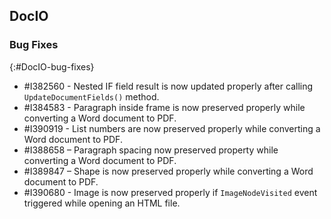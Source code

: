 ## DocIO

### Bug Fixes
{:#DocIO-bug-fixes}

* \#I382560 - Nested IF field result is now updated properly after calling `UpdateDocumentFields()` method.
* \#I384583 - Paragraph inside frame is now preserved properly while converting a Word document to PDF.
* \#I390919 - List numbers are now preserved properly while converting a Word document to PDF.
* \#I388658 – Paragraph spacing now preserved property while converting a Word document to PDF.
* \#I389847 – Shape is now preserved properly while converting a Word document to PDF.
* \#I390680 - Image is now preserved properly if `ImageNodeVisited` event triggered while opening an HTML file.